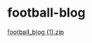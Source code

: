 # football-blog
[football_blog (1).zip](https://github.com/user-attachments/files/22181487/football_blog.1.zip)

